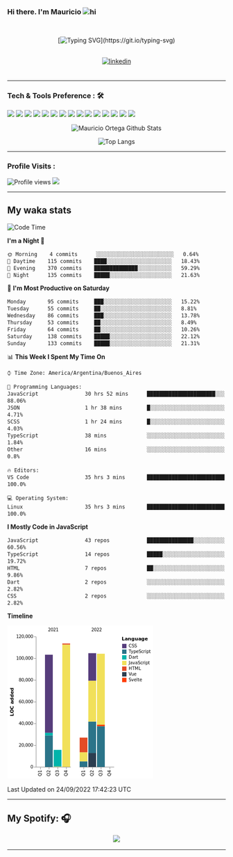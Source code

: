 ### Hi there. I'm Mauricio <img src="https://user-images.githubusercontent.com/1303154/88677602-1635ba80-d120-11ea-84d8-d263ba5fc3c0.gif" width="28px" alt="hi">
<br /> 

<div align="center">
  
[![Typing SVG](https://readme-typing-svg.herokuapp.com?size=25&duration=7000&center=true&vCenter=true&width=650&height=40&lines=WELCOME!;My+name+is+Mauricio+Ortega...;I+am+a+Front-End+Developer...;I+hope+you+find+what+you+are+looking+for...;You+have+my+contact+information...;MAY+THE+FORCE+BE+WITH+YOU...)](https://git.io/typing-svg)

</div>
  
<br />

<div align="center">
  
<a href="https://www.linkedin.com/in/mauriciortega/" target="_blank">
<img src=https://img.shields.io/badge/linkedin-%231E77B5.svg?&style=for-the-badge&logo=linkedin&logoColor=white alt=linkedin style="margin-bottom: 5px;" />
</a>
  
</div>

<br />



<!--
**Nekzus/Nekzus** is a ✨ _special_ ✨ repository because its `README.md` (this file) appears on your GitHub profile.

Here are some ideas to get you started:

- 🔭 I’m currently working on ...
- 🌱 I’m currently learning ...
- 👯 I’m looking to collaborate on ...
- 🤔 I’m looking for help with ...
- 💬 Ask me about ...
- 📫 How to reach me: ...
- 😄 Pronouns: ...
- ⚡ Fun fact: ...
-->

---

### Tech & Tools Preference : 🛠

<img src = "https://img.shields.io/badge/-HTML5-E34F26?style=flat&logo=html5&logoColor=white"> <img src = "https://img.shields.io/badge/-CSS3-1572B6?style=flat&logo=css3&logoColor=white">
<img src="https://img.shields.io/badge/-Sass-cc6699?style=flat&logo=sass&logoColor=ffffff">
<img src="https://img.shields.io/badge/-Bootstrap-563D7C?style=flat&logo=bootstrap&logoColor=white">
<img src="https://img.shields.io/badge/-JavaScript-eed718?style=flat&logo=javascript&logoColor=ffffff">
<img src="https://img.shields.io/badge/-React-000000?style=flat&logo=react&logoColor=00c8ff">
<img src="https://img.shields.io/badge/-Next-000000?style=flat&logo=nextdotjs&logoColor=white">
<img src="http://img.shields.io/badge/-Vue-black?style=flat&logo=vuedotjs&logoColor=4FC08D">
<img src="http://img.shields.io/badge/-Flutter-black?style=flat&logo=flutter&logoColor=02569B">
<img src="https://img.shields.io/badge/-Node.js-3C873A?style=flat&logo=Node.js&logoColor=white">
<img src="http://img.shields.io/badge/-Git-F1502F?style=flat&logo=git&logoColor=FFFFFF">
<img src="http://img.shields.io/badge/-Github-000000?style=flat&logo=github&logoColor=FFFFFF">
<img src="https://img.shields.io/badge/-Firebase-FFA611?style=flat&logo=firebase&logoColor=FFFFFF">
<img src="http://img.shields.io/badge/-Vercel-black?style=flat&logo=vercel&logoColor=white">
<img src="http://img.shields.io/badge/-VS%20Code-007ACC?style=flat&logo=visual%20studio%20code&logoColor=white">


<div align="center">
  
![Mauricio Ortega Github Stats](https://github-readme-stats.vercel.app/api?username=Nekzus&show_icons=true&title_color=fff&icon_color=79ff97&text_color=9f9f9f&bg_color=151515)

![Top Langs](https://github-readme-stats.vercel.app/api/top-langs/?username=Nekzus&hide=css,html,less&layout=compact&title_color=fff&icon_color=79ff97&text_color=9f9f9f&bg_color=151515)

</div>
  
---

### Profile Visits :
  
![Profile views](https://gpvc.arturio.dev/Nekzus)  <img src="https://img.shields.io/github/followers/Nekzus?label=Follow" style=" float:left, margin-right:10px" />

---


## My waka stats
<!--START_SECTION:waka-->
![Code Time](http://img.shields.io/badge/Code%20Time-1%2C335%20hrs%2045%20mins-blue)

**I'm a Night 🦉** 

```text
🌞 Morning    4 commits      ░░░░░░░░░░░░░░░░░░░░░░░░░   0.64% 
🌆 Daytime    115 commits    ████░░░░░░░░░░░░░░░░░░░░░   18.43% 
🌃 Evening    370 commits    ██████████████░░░░░░░░░░░   59.29% 
🌙 Night      135 commits    █████░░░░░░░░░░░░░░░░░░░░   21.63%

```
📅 **I'm Most Productive on Saturday** 

```text
Monday       95 commits     ███░░░░░░░░░░░░░░░░░░░░░░   15.22% 
Tuesday      55 commits     ██░░░░░░░░░░░░░░░░░░░░░░░   8.81% 
Wednesday    86 commits     ███░░░░░░░░░░░░░░░░░░░░░░   13.78% 
Thursday     53 commits     ██░░░░░░░░░░░░░░░░░░░░░░░   8.49% 
Friday       64 commits     ██░░░░░░░░░░░░░░░░░░░░░░░   10.26% 
Saturday     138 commits    █████░░░░░░░░░░░░░░░░░░░░   22.12% 
Sunday       133 commits    █████░░░░░░░░░░░░░░░░░░░░   21.31%

```


📊 **This Week I Spent My Time On** 

```text
⌚︎ Time Zone: America/Argentina/Buenos_Aires

💬 Programming Languages: 
JavaScript               30 hrs 52 mins      ██████████████████████░░░   88.06% 
JSON                     1 hr 38 mins        █░░░░░░░░░░░░░░░░░░░░░░░░   4.71% 
SCSS                     1 hr 24 mins        █░░░░░░░░░░░░░░░░░░░░░░░░   4.03% 
TypeScript               38 mins             ░░░░░░░░░░░░░░░░░░░░░░░░░   1.84% 
Other                    16 mins             ░░░░░░░░░░░░░░░░░░░░░░░░░   0.8%

🔥 Editors: 
VS Code                  35 hrs 3 mins       █████████████████████████   100.0%

💻 Operating System: 
Linux                    35 hrs 3 mins       █████████████████████████   100.0%

```

**I Mostly Code in JavaScript** 

```text
JavaScript               43 repos            ███████████████░░░░░░░░░░   60.56% 
TypeScript               14 repos            █████░░░░░░░░░░░░░░░░░░░░   19.72% 
HTML                     7 repos             ██░░░░░░░░░░░░░░░░░░░░░░░   9.86% 
Dart                     2 repos             ░░░░░░░░░░░░░░░░░░░░░░░░░   2.82% 
CSS                      2 repos             ░░░░░░░░░░░░░░░░░░░░░░░░░   2.82%

```


**Timeline**

![Chart not found](https://raw.githubusercontent.com/Nekzus/Nekzus/main/charts/bar_graph.png) 


 Last Updated on 24/09/2022 17:42:23 UTC
<!--END_SECTION:waka-->

---
## My Spotify: 🎧

<div align="center"><img src="https://spotify-github-profile.vercel.app/api/view?uid=11169970531&cover_image=true&theme=default" /></div>

---
